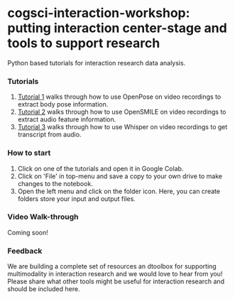 # cogsci-interaction-workshop: putting interaction center-stage and tools to support research
Python based tutorials for interaction research data analysis.


### Tutorials

1. [Tutorial 1](https://drive.google.com/file/d/11gSLOujqwAhY9jE3URm5C34NdEiOvFUL/view?usp=sharing) walks through how to use OpenPose on video recordings to extract body pose information.
2. [Tutorial 2](https://drive.google.com/file/d/1PXNbUenfNRRzxGr65sObsIIdXNHUDPpy/view?usp=sharing) walks through how to use OpenSMILE on video recordings to extract audio feature information.
3. [Tutorial 3](https://drive.google.com/file/d/1zsZPpRS5cTosTDgdJ1pzHO7KtscpSQ49/view?usp=sharing) walks through how to use Whisper on video recordings to get transcript from audio.


### How to start

1. Click on one of the tutorials and open it in Google Colab.
2. Click on 'File' in top-menu and save a copy to your own drive to make changes to the notebook.
3. Open the left menu and click on the folder icon. Here, you can create folders store your input and output files.

### Video Walk-through

Coming soon!

### Feedback

We are building a complete set of resources an dtoolbox for supporting multimodality in interaction research and we would love to hear from you! Please share what other tools might be useful for interaction research and should be included here.

